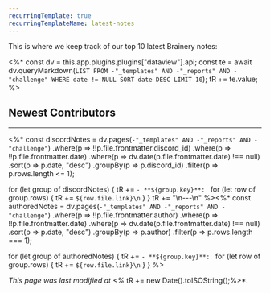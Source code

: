 ```yaml
---
recurringTemplate: true
recurringTemplateName: latest-notes
---
```


This is where we keep track of our top 10 latest Brainery notes:

<%*
const dv = this.app.plugins.plugins["dataview"].api;
const te = await dv.queryMarkdown(`LIST FROM -"_templates" AND -"_reports" AND -"challenge" WHERE date != NULL SORT date DESC LIMIT 10`);
tR += te.value;
%>

## Newest Contributors
---
<%*
const discordNotes = dv.pages(`-"_templates" AND -"_reports" AND -"challenge"`)
	.where(p => !!p.file.frontmatter.discord_id)
	.where(p => !!p.file.frontmatter.date)
    .where(p => dv.date(p.file.frontmatter.date) !== null)
    .sort(p => p.date, "desc")
	.groupBy(p => p.discord_id)
	.filter(p => p.rows.length <= 1);

for (let group of discordNotes) {
	tR += `- **${group.key}**: `
	for (let row of group.rows) {
		tR += `${row.file.link}\n`
	}
}
tR += "\n---\n"
%><%*
const authoredNotes = dv.pages(`-"_templates" AND -"_reports" AND -"challenge"`)
	.where(p => !!p.file.frontmatter.author)
	.where(p => !!p.file.frontmatter.date)
    .where(p => dv.date(p.file.frontmatter.date) !== null)
    .sort(p => p.date, "desc")
	.groupBy(p => p.author)
	.filter(p => p.rows.length === 1);

for (let group of authoredNotes) {
	tR += `- **${group.key}**: `
	for (let row of group.rows) {
		tR += `${row.file.link}\n`
	}
}
%>

*This page was last modified at <%* tR += new Date().toISOString();%>*.
